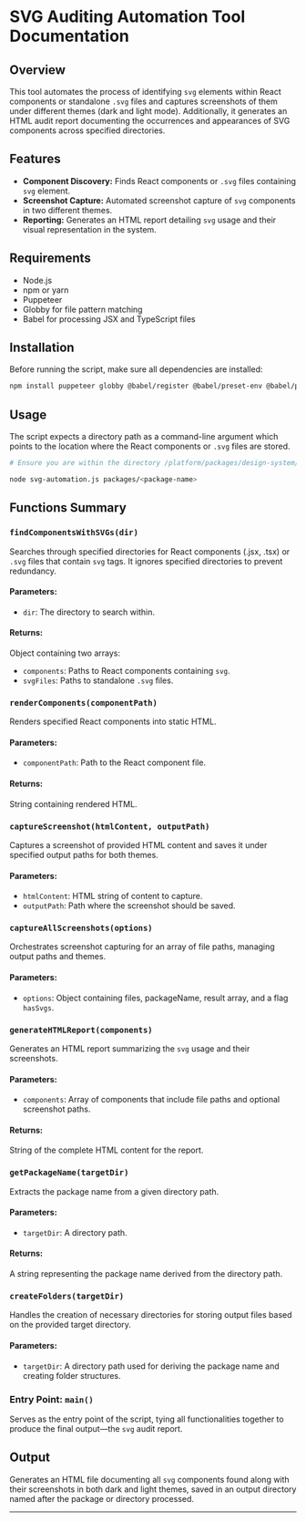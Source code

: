 # SVG Auditing Automation Tool Documentation

## Overview

This tool automates the process of identifying `svg` elements within React components or standalone
`.svg` files and captures screenshots of them under different themes (dark and light mode).
Additionally, it generates an HTML audit report documenting the occurrences and appearances of SVG
components across specified directories.

## Features

- **Component Discovery:** Finds React components or `.svg` files containing `svg` element.
- **Screenshot Capture:** Automated screenshot capture of `svg` components in two different themes.
- **Reporting:** Generates an HTML report detailing `svg` usage and their visual representation in
  the system.

## Requirements

- Node.js
- npm or yarn
- Puppeteer
- Globby for file pattern matching
- Babel for processing JSX and TypeScript files

## Installation

Before running the script, make sure all dependencies are installed:

```bash
npm install puppeteer globby @babel/register @babel/preset-env @babel/preset-react @babel/preset-typescript
```

## Usage

The script expects a directory path as a command-line argument which points to the location where
the React components or `.svg` files are stored.

```bash
# Ensure you are within the directory /platform/packages/design-system/icon/scripts before executing this command.

node svg-automation.js packages/<package-name>
```

## Functions Summary

### `findComponentsWithSVGs(dir)`

Searches through specified directories for React components (.jsx, .tsx) or `.svg` files that
contain `svg` tags. It ignores specified directories to prevent redundancy.

#### Parameters:

- `dir`: The directory to search within.

#### Returns:

Object containing two arrays:

- `components`: Paths to React components containing `svg`.
- `svgFiles`: Paths to standalone `.svg` files.

### `renderComponents(componentPath)`

Renders specified React components into static HTML.

#### Parameters:

- `componentPath`: Path to the React component file.

#### Returns:

String containing rendered HTML.

### `captureScreenshot(htmlContent, outputPath)`

Captures a screenshot of provided HTML content and saves it under specified output paths for both
themes.

#### Parameters:

- `htmlContent`: HTML string of content to capture.
- `outputPath`: Path where the screenshot should be saved.

### `captureAllScreenshots(options)`

Orchestrates screenshot capturing for an array of file paths, managing output paths and themes.

#### Parameters:

- `options`: Object containing files, packageName, result array, and a flag `hasSvgs`.

### `generateHTMLReport(components)`

Generates an HTML report summarizing the `svg` usage and their screenshots.

#### Parameters:

- `components`: Array of components that include file paths and optional screenshot paths.

#### Returns:

String of the complete HTML content for the report.

### `getPackageName(targetDir)`

Extracts the package name from a given directory path.

#### Parameters:

- `targetDir`: A directory path.

#### Returns:

A string representing the package name derived from the directory path.

### `createFolders(targetDir)`

Handles the creation of necessary directories for storing output files based on the provided target
directory.

#### Parameters:

- `targetDir`: A directory path used for deriving the package name and creating folder structures.

### Entry Point: `main()`

Serves as the entry point of the script, tying all functionalities together to produce the final
output—the `svg` audit report.

## Output

Generates an HTML file documenting all `svg` components found along with their screenshots in both
dark and light themes, saved in an output directory named after the package or directory processed.

---
